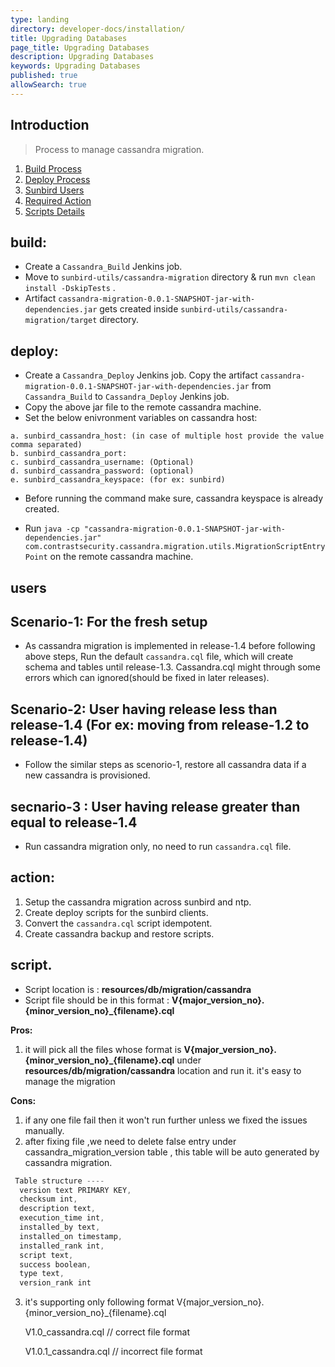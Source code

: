 ```yaml
---
type: landing
directory: developer-docs/installation/
title: Upgrading Databases
page_title: Upgrading Databases
description: Upgrading Databases
keywords: Upgrading Databases
published: true
allowSearch: true
---
```

## Introduction
>  Process to manage cassandra migration.
  1. [Build Process](#build)
  2. [Deploy Process](#deploy)
  3. [Sunbird Users](#users)
  4. [Required Action](#action)
  5. [Scripts Details](#script)

## build:
* Create a `Cassandra_Build` Jenkins job. 
* Move to `sunbird-utils/cassandra-migration` directory  & run `mvn clean install -DskipTests` .
* Artifact `cassandra-migration-0.0.1-SNAPSHOT-jar-with-dependencies.jar` gets created inside `sunbird-utils/cassandra-migration/target` directory.

## deploy:
* Create a `Cassandra_Deploy` Jenkins job. Copy the artifact `cassandra-migration-0.0.1-SNAPSHOT-jar-with-dependencies.jar`  from  `Cassandra_Build` to `Cassandra_Deploy` Jenkins job.
* Copy the above jar file to the remote cassandra machine. 
* Set the below enivronment variables on cassandra host:
```
a. sunbird_cassandra_host: (in case of multiple host provide the value comma separated) 
b. sunbird_cassandra_port: 
c. sunbird_cassandra_username: (Optional) 
d. sunbird_cassandra_password: (optional) 
e. sunbird_cassandra_keyspace: (for ex: sunbird)
```

* Before running the command make sure, cassandra keyspace is already created.

* Run `java -cp "cassandra-migration-0.0.1-SNAPSHOT-jar-with-dependencies.jar" com.contrastsecurity.cassandra.migration.utils.MigrationScriptEntryPoint` on the remote cassandra machine.

## users

## Scenario-1: For the fresh setup 
* As cassandra migration is implemented in release-1.4 before following above steps, Run the default `cassandra.cql` file, which will create schema and tables until release-1.3. Cassandra.cql might through some errors which can ignored(should be fixed in later releases). 

## Scenario-2: User having release less than release-1.4 (For ex: moving from release-1.2 to release-1.4)
* Follow the similar steps as scenorio-1, restore all cassandra data if a new cassandra is provisioned.

## secnario-3 : User having release greater than equal to release-1.4 
* Run cassandra migration only, no need to run `cassandra.cql` file. 

## action:
1) Setup the cassandra migration across sunbird and ntp. 
2) Create deploy scripts for the sunbird clients.
3) Convert the `cassandra.cql` script idempotent.
4) Create cassandra backup and restore scripts.


## script.
* Script location is : **resources/db/migration/cassandra**
* Script file should be in this format : **V{major_version_no}.{minor_version_no}_{filename}.cql**

**Pros:**

1. it will pick all the files whose format is **V{major_version_no}.{minor_version_no}_{filename}.cql** under **resources/db/migration/cassandra**  location and run it. it's easy to manage the migration

**Cons:**
1. if any one file fail then it won't run further unless we fixed the issues manually.
2. after fixing file ,we need to delete false entry under cassandra_migration_version table , this table will be auto generated by cassandra migration.

  ```javascript 
   Table structure ----
    version text PRIMARY KEY,
    checksum int,
    description text,
    execution_time int,
    installed_by text,
    installed_on timestamp,
    installed_rank int,
    script text,
    success boolean,
    type text,
    version_rank int
   ```

3.  it's supporting only following format
      V{major_version_no}.{minor_version_no}_{filename}.cql
    
    V1.0_cassandra.cql // correct file format

    V1.0.1_cassandra.cql // incorrect file format 

